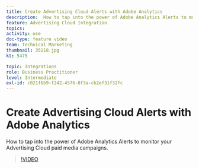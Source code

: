 ```yaml
---
title: Create Advertising Cloud Alerts with Adobe Analytics
description:  How to tap into the power of Adobe Analytics Alerts to monitor your Advertising Cloud paid media campaigns.
feature: Advertising Cloud Integration
topics: 
activity: use
doc-type: feature video
team: Technical Marketing
thumbnail: 35118.jpg
kt: 5475

topic: Integrations
role: Business Practitioner
level: Intermediate
exl-id: c021f6b9-f242-4576-8f3a-cb2ef31f32fc
---
```

# Create Advertising Cloud Alerts with Adobe Analytics

How to tap into the power of Adobe Analytics Alerts to monitor your Advertising Cloud paid media campaigns. 

>[!VIDEO](https://video.tv.adobe.com/v/35118/?quality=12&learn=on)
